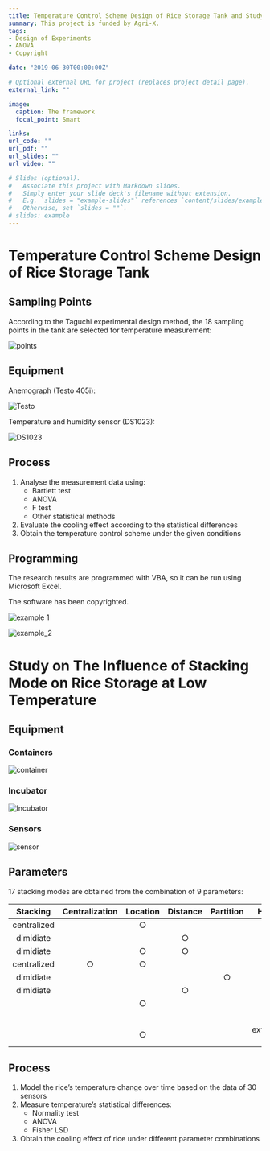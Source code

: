 ```yaml
---
title: Temperature Control Scheme Design of Rice Storage Tank and Study on The Influence of Stacking Mode on Rice Storage at Low Temperature
summary: This project is funded by Agri-X.
tags:
- Design of Experiments
- ANOVA
- Copyright

date: "2019-06-30T00:00:00Z"

# Optional external URL for project (replaces project detail page).
external_link: ""

image:
  caption: The framework
  focal_point: Smart

links:
url_code: ""
url_pdf: ""
url_slides: ""
url_video: ""

# Slides (optional).
#   Associate this project with Markdown slides.
#   Simply enter your slide deck's filename without extension.
#   E.g. `slides = "example-slides"` references `content/slides/example-slides.md`.
#   Otherwise, set `slides = ""`.
# slides: example
---
```


# Temperature Control Scheme Design of Rice Storage Tank

## Sampling Points

According to the Taguchi experimental design method, the 18 sampling points in the tank are selected for temperature measurement: 

![points](points.png)

## Equipment

Anemograph (Testo 405i):

![Testo](Testo.png)

Temperature and humidity sensor (DS1023):

![DS1023](DS1023.png)

## Process

1. Analyse the measurement data using:
   - Bartlett test
   - ANOVA
   - F test
   - Other statistical methods
2. Evaluate the cooling effect according to the statistical differences 
3. Obtain the temperature control scheme under the given conditions

## Programming

The research results are programmed with VBA, so it can be run using Microsoft Excel.

The software has been copyrighted.

![example 1](example_1.jpg)

![example_2](example_2.png)

# Study on The Influence of Stacking Mode on Rice Storage at Low Temperature

## Equipment

### Containers

![container](container.png)

### Incubator

![Incubator](Incubator.jpg)

### Sensors

![sensor](sensor.jpg)

## Parameters

17 stacking modes are obtained from the combination of 9 parameters:

|  Stacking   | Centralization |  Location  |  Distance  | Partition  |    Height     | Dispersion |
| :---------: | :------------: | :--------: | :--------: | :--------: | :-----------: | :--------: |
| centralized |                | $\bigcirc$ |            |            |               |            |
|  dimidiate  |                |            | $\bigcirc$ |            |               |            |
|  dimidiate  |                | $\bigcirc$ | $\bigcirc$ |            |               |            |
| centralized |   $\bigcirc$   | $\bigcirc$ |            |            |               |            |
|  dimidiate  |                |            |            | $\bigcirc$ |               |            |
|  dimidiate  |                |            | $\bigcirc$ |            |               |            |
|             |                | $\bigcirc$ |            |            |      low      | $\bigcirc$ |
|             |                |            |            |            |  $\bigcirc$   |            |
|             |                | $\bigcirc$ |            |            | extremely low | $\bigcirc$ |

## Process

1. Model the rice’s temperature change over time based on the data of 30 sensors
2. Measure temperature’s statistical differences:
   - Normality test
   - ANOVA
   - Fisher LSD
3. Obtain the cooling effect of rice under different parameter combinations

